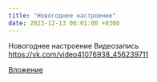 ```yaml
---
title: "Новогоднее настроение"
date: 2023-12-13 06:01:00 +0300
---
```


Новогоднее настроение
Видеозапись
https://vk.com/video41076938_456239711

[Вложение](https://vk.com/video41076938_456239711)
